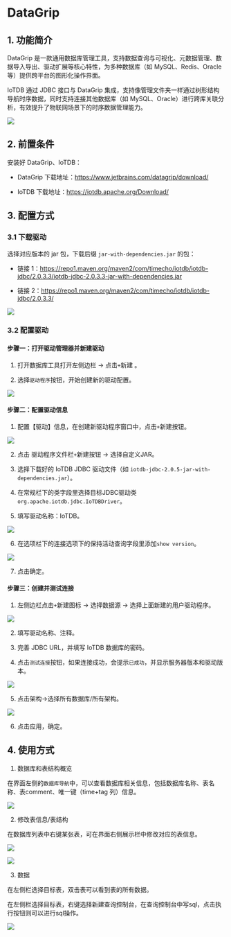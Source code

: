 <!--

    Licensed to the Apache Software Foundation (ASF) under one
    or more contributor license agreements.  See the NOTICE file
    distributed with this work for additional information
    regarding copyright ownership.  The ASF licenses this file
    to you under the Apache License, Version 2.0 (the
    "License"); you may not use this file except in compliance
    with the License.  You may obtain a copy of the License at
    
        http://www.apache.org/licenses/LICENSE-2.0
    
    Unless required by applicable law or agreed to in writing,
    software distributed under the License is distributed on an
    "AS IS" BASIS, WITHOUT WARRANTIES OR CONDITIONS OF ANY
    KIND, either express or implied.  See the License for the
    specific language governing permissions and limitations
    under the License.

-->

# DataGrip

## 1. 功能简介

DataGrip 是一款通用数据库管理工具，支持数据查询与可视化​、元数据管理​、数据导入导出、驱动扩展等核心特性，为多种数据库（如 MySQL、Redis、Oracle等）提供跨平台的图形化操作界面。

IoTDB 通过 JDBC 接口与 DataGrip 集成，支持像管理文件夹一样通过树形结构导航时序数据，同时支持连接其他数据库（如 MySQL、Oracle）进行跨库关联分析，有效提升了物联网场景下的时序数据管理能力。

![](/img/datagrip-1.png)

## 2. 前置条件

安装好 DataGrip、IoTDB：

- DataGrip 下载地址：https://www.jetbrains.com/datagrip/download/

- IoTDB 下载地址：https://iotdb.apache.org/Download/

## 3. 配置方式

### 3.1 下载驱动

选择对应版本的 jar 包，下载后缀 `jar-with-dependencies.jar` 的包：

- 链接 1：https://repo1.maven.org/maven2/com/timecho/iotdb/iotdb-jdbc/2.0.3.3/iotdb-jdbc-2.0.3.3-jar-with-dependencies.jar

- 链接 2：https://repo1.maven.org/maven2/com/timecho/iotdb/iotdb-jdbc/2.0.3.3/

![](/img/datagrip-2.png)

### 3.2 配置驱动

#### 步骤一：打开驱动管理器并新建驱动

1. 打开数据库工具打开左侧边栏 -> 点击`+`新建 。

2. 选择`驱动程序`按钮，开始创建新的驱动配置。

![](/img/datagrip-3.png)

#### 步骤二：配置驱动信息

1. 配置【驱动】信息，在创建新驱动程序窗口中，点击`+`新建按钮。

![](/img/datagrip-4.png)

2. 点击 驱动程序文件栏`+`新建按钮 -> 选择自定义JAR。

3. 选择下载好的 IoTDB JDBC 驱动文件（如 `iotdb-jdbc-2.0.5-jar-with-dependencies.jar`）。

4. 在常规栏下的类字段里选择目标JDBC驱动类`org.apache.iotdb.jdbc.IoTDBDriver`。

5. 填写驱动名称：IoTDB。

![](/img/datagrip-5.png)

6. 在选项栏下的连接选项下的保持活动查询字段里添加`show version`。

![](/img/datagrip-6.png)

7. 点击确定。

#### 步骤三：创建并测试连接

1. 左侧边栏点击`+`新建图标 -> 选择数据源 -> 选择上面新建的用户驱动程序。

![](/img/datagrip-7.png)

2. 填写驱动名称、注释。

3. 完善 JDBC URL，并填写 IoTDB 数据库的密码。

4. 点击`测试连接`按钮，如果连接成功，会提示`已成功`，并显示服务器版本和驱动版本。

![](/img/datagrip-8.png)

5. 点击架构->选择所有数据库/所有架构。

![](/img/datagrip-9.png)

6. 点击应用，确定。

## 4. 使用方式

1. 数据库和表结构概览

在界面左侧的`数据库导航`中，可以查看数据库相关信息，包括数据库名称、表名称、表comment、唯一键（time+tag 列）信息。

![](/img/datagrip-10.png)

2. 修改表信息/表结构

在数据库列表中右键某张表，可在界面右侧展示栏中修改对应的表信息。

![](/img/datagrip-11.png)

![](/img/datagrip-12.png)

3. 数据

在左侧栏选择目标表，双击表可以看到表的所有数据。

在左侧栏选择目标表，右键选择新建查询控制台，在查询控制台中写sql，点击执行按钮则可以进行sql操作。

![](/img/datagrip-13.png)

